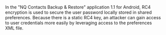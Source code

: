 In the "NQ Contacts Backup & Restore" application 1.1 for Android, RC4 encryption is used to secure the user password locally stored in shared preferences. Because there is a static RC4 key, an attacker can gain access to user credentials more easily by leveraging access to the preferences XML file.